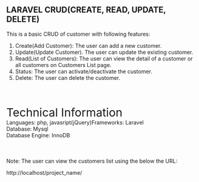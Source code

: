 <h2>LARAVEL CRUD(CREATE, READ, UPDATE, DELETE)</h2>

This is a basic CRUD of customer with following features:
1) Create(Add Customer): The user can add a new customer.
2) Update(Update Customer). The user can update the existing customer.
3) Read(List of Customers): The user can view the detail of a customer or all customers on Customers List page.
4) Status: The user can activate/deactivate the customer.
5) Delete: The user can delete the customer.
<div>&nbsp;</div>
<div>&nbsp;</div>
<div>&nbsp;</div>

<div style="font-size:30px;"> Technical Information </div>

<div>Languages: php, javasript(jQuery)</div?
<div>Frameworks: Laravel</div>
<div>Database: Mysql</div>
<div>Database Engine: InnoDB</div>

<div>&nbsp;</div>
<div>&nbsp;</div>
<div>&nbsp;</div>
Note: The user can view the customers list using the below the URL:

http://localhost/project_name/

